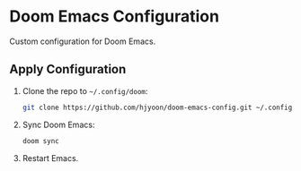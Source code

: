 # Doom Emacs Configuration

Custom configuration for Doom Emacs.

## Apply Configuration

1. Clone the repo to `~/.config/doom`:
    ```bash
    git clone https://github.com/hjyoon/doom-emacs-config.git ~/.config/doom
    ```

2. Sync Doom Emacs:
    ```bash
    doom sync
    ```

3. Restart Emacs.
